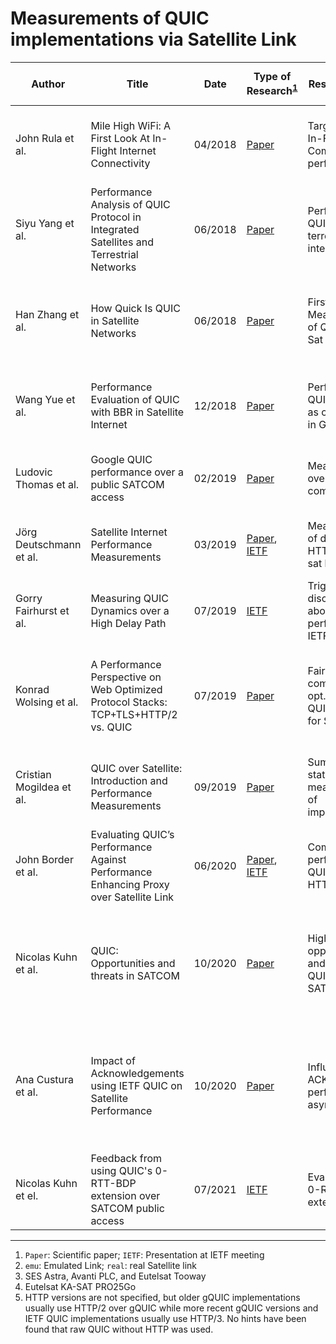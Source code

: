 # Measurements of QUIC implementations via Satellite Link

| Author                 | Title                                                                                  | Date    | Type of Research<sup>[1](#1)</sup>                                                                                                                                                              | Research Focus                                            | QUIC Ver.               | QUIC Client                   | QUIC Server                                    | QUIC Settings                   | HTTP in QUIC           | Type of Benchmark                    | Type of Evaluation                         |Link Type<sup>[2](#2)</sup>| Link Parameters                                                                                               | Comparison with non-QUIC protocols                                     | TCP Settings                                            | Remarks |
|------------------------|----------------------------------------------------------------------------------------|---------|-------------------------------------------------------------------------------------------------------------------------------------------------------------------------------------------------|-----------------------------------------------------------|-------------------------|-------------------------------|------------------------------------------------|---------------------------------|------------------------|--------------------------------------|--------------------------------------------|---------------------------|---------------------------------------------------------------------------------------------------------------|------------------------------------------------------------------------|---------------------------------------------------------|---------|
| John Rula et al.       | Mile High WiFi: A First Look At In-Flight Internet Connectivity                        | 04/2018 | [Paper](https://doi.org/10.1145/3178876.3186057)                                                                                                                                                | Targeting poor In-Flight Communications performance       | *unspecified*           | *unspecified*                 | *unspecified*                                  | *unspecified*                   | *unspecified*          |Websites (1; 2; 5; 10 obj. a 100; 200; 500; 1000 KB)| PLT                          | emu                       | RTT 761; 380.5 ms<br>rate (sym.) 1.89 3.78 Mbps<br>PLR 6; 3 %                                                 | *no PEP*<br>TCP<br>???<br>HTTP/1.1 and 2                               | *unspecified*                                           |QUIC measurements are quire rudimentary but trends are visible.|
| Siyu Yang et al.       | Performance Analysis of QUIC Protocol in Integrated Satellites and Terrestrial Networks| 06/2018 | [Paper](https://doi.org/10.1109/IWCMC.2018.8450388)                                                                                                                                             | Performance of QUIC in space-terrestrial integrated netw. | gQUIC Q035              | Google Chrome                 | quic-go                                        | *unspecified*                   | <sup>[5](#5)</sup>     | Website (400 KB)                     | CDF of PLT                                 | emu                       | RTT <20; 40; 300; 500 ms<br>rate (sym.) 10 Mbps<br>PLR 0; 1; 10; >12; 1.6; 3 %                                | **no PEP**<br>TCP<br>TLS?<br>HTTP/2                                    | "Cubic Reno", w/o & with ECN ("TCP", "TCP+")            |Quite a messy paper|
| Han Zhang et al.       | How Quick Is QUIC in Satellite Networks                                                | 06/2018 | [Paper](https://doi.org/10.1007/978-981-10-6571-2_47)                                                                                                                                           | First Measurements of QUIC Perf. via Sat Link             | gQUIC Q039              | Google Chromium               |Google QUIC test server (was part of proto-quic)| CUBIC, 0RTT, MUX                | <sup>[5](#5)</sup>     | Websites (344 KB; 784 KB; 2.3 MB)    | PLT                                        | emu                       |RTT 200; 400; 600 ms<br>rate (sym.) 256 kbps; 512 kbps; 1 Mbps<br>BER 10^-7; 10^-6; 10^-5                      | **no PEP**<br>TCP<br>TLS 1.2<br>HTTP/1.1 & 2                           | MTU=1500 B<br>IW=10<br>*default*                        |         |
| Wang Yue et al.        | Performance Evaluation of QUIC with BBR in Satellite Internet                          | 12/2018 | [Paper](https://doi.org/10.1109/WiSEE.2018.8637347)                                                                                                                                             | Performance of QUIC with BBR as cc algorithm in GEO netw. | gQUIC Q039              | Google Chromium               | Google QUIC test server                        | BBR                             | <sup>[5](#5)</sup>     | Websites (344 KB; 784 KB, 2.3 MB)    | goodput (diff. PLRs & over time)           | emu, real                 | RTT 200..600 (or 1000?) ms;<br>rate (sym.) 1M; 10M<br>PLR 10^-5..2*10^-1                                      | *TCP setup is described, but not measurements using TCP are provided*  |                                                         |         |
| Ludovic Thomas et al.  | Google QUIC performance over a public SATCOM access                                    | 02/2019 | [Paper](https://doi.org/10.1002/sat.1301)                                                                                                                                                       | Measurements over real sat link compared to 4G            | gQUIC Q039              | Google Chrome 67              | Google Server (404 page & some image)          | BBR, 0RTT, IW=32                | HTTP/2                 | File (5.3 MB); Website (11 KB)       | elapsed time (box plot); time-sequence     | real                      | RTT 750 ms<br>rate 25/5 Mbps                                                                                  | PEP<br>TCP<br>TLS 1.2<br>HTTP/2 ("ChromeNoQuic")                       | TFO                                                     |         |
| Jörg Deutschmann et al.| Satellite Internet Performance Measurements                                            | 03/2019 |[Paper](https://doi.org/10.1109/NetSys.2019.8854494), [IETF](https://datatracker.ietf.org/meeting/104/materials/slides-104-maprg-satellite-internet-performance-measurements-jorg-deutschmann-01)| Measurements of different HTTP vers. via sat link         | gQUIC Q043              | Google Chrome 69              | Chromium QUIC; quic-go                         | *default*                       | <sup>[5](#5)</sup>     |File (10 MB); Websites (1.4 MB; 10 MB)| PLT (box plot)                             | real<sup>[3](#3)</sup>    | RTT 600 - >700 ms<br>rate 5-15/2-6 Mbps                                                                       |PEP & OpenVPN<br>TCP<br>no TLS & TLS?<br>HTTP/1.1 & 2<br>diff. Operators| CUBIC<br>SACK<br>W scaling<br>IW=10<br>no ECN           |         |
| Gorry Fairhurst et al. | Measuring QUIC Dynamics over a High Delay Path                                         | 07/2019 | [IETF](https://datatracker.ietf.org/meeting/105/materials/slides-105-maprg-measuring-quic-dynamics-over-a-high-delay-path-01)                                                                   | Trigger discussion about poor QUIC performance at IETF    | draft-20                | quicly v20                    | quicly v20                                     |Reno, IW=10, MSS=1460            | <sup>[5](#5)</sup>     | Files (100 KB; 1 MB)                 | elapsed time; time-sequence plot           | real                      | RTT >550ms<br>rate 8.5/1.4 Mbps                                                                               | PEP & OpenVPN<br>TCP<br>TLS 1.2 & 1.3<br>HTTP/?                        | CUBIC<br>SACK<br>W Scaling<br>IW=20/10<br>MSS=1460/1358 |         |
| Konrad Wolsing et al.  | A Performance Perspective on Web Optimized Protocol Stacks: TCP+TLS+HTTP/2 vs. QUIC    | 07/2019 | [Paper](https://doi.org/10.1145/3340301.3341123)                                                                                                                                                |Fair comparisons of opt. TCP and QUIC (not only for SATCOM)| gQUIC Q043              | Google Chromium 70            | Goolge QUIC test server                        |*def.:* IW=32, pacing, CUBIC; BBR| HTTP/3                 | real Websites                        |FVC, SI, VC85, PLT (CDF of gain against TCP)| emu                       | For "MSS": RTT 760 ms<br>rate (sym.) 1.89 Mbps<br>PLR 6 %                                                     | *no PEP*<br>TCP<br>TLS 1.3<br>HTTP/2                                   | CUBIC & BBR<br>IW=10 & 32<br>pacing on & off<br>tuned buffers, no slow start after idle|Different scenarios have been evaluated; "MSS" is the only relevant scenario for sat com.|
|Cristian Mogildea et al.| QUIC over Satellite: Introduction and Performance Measurements                         | 09/2019 | [Paper](http://proceedings.kaconf.org/papers/2019/ka14_4.pdf)                                                                                                                                   | Summarize status quo; measurements of implementations     |Q046; draft-22; draft-22 | Chromium QUIC; quicly; ngtcp2 | *same as client*                               | CUBIC; Reno; unspecified        | <sup>[5](#5)</sup>     | File (1 MB)                          | time-sequence plot                         | emu, real                 | RTT 600 ms; >600 ms<br>rate 20/2 Mbps; 16-30/2-3 Mbps<br>PLR 1 %                                              | PEP & no PEP<br>TCP<br>TLS ?<br>HTTP/2                                 | CUBIC<br>SACK<br>W scaling<br>no ECN                    |         |
| John Border et al.     | Evaluating QUIC’s Performance Against Performance Enhancing Proxy over Satellite Link  | 06/2020 | [Paper](https://ieeexplore.ieee.org/abstract/document/9142718/), [IETF](https://datatracker.ietf.org/meeting/105/materials/slides-105-panrg-quic-over-satellite-00)                             | Compare performance of QUIC with older HTTP versions      | gQUIC Q046              | Google Chrome 77              | Google Drive (no details)                      | *unspecified*                   | HTTP/2                 | File (1 GB)                          | goodput (box plots)                        | emu, real                 | RTT ~600 ms<br>PLR 0 %; 0.1 %; 1 %                                                                            | PEP<br>TCP<br>???<br>HTTP/1.1 & 2                                      | *default*                                               |         |
| Nicolas Kuhn et al.    | QUIC: Opportunities and threats in SATCOM                                              | 10/2020 | [Paper](https://doi.org/10.1109/ASMS/SPSC48805.2020.9268814)                                                                                                                                    | Highlight opportunities and threats of QUIC in SATCOM     | gQUIC ?                 | Google Chrome 67              | Google Server (no details)                     | *unspecified*                   |HTTP/2<sup>[5](#5)</sup>|Websites (11 KB; 5.3 MB; <2 obj.)     | time-sequence plot                         | real<sup>[4](#4)</sup>    | *unspecified*                                                                                                 | PEP<br>TCP<br>TLS 1.3?<br>???                                          | *default*                                               |Also goodput analysis via lossy channel (PLR? 0.01%; 0.05%; 0.1%; 0.5%); omitted, because of lack of details |
| Ana Custura et al.     | Impact of Acknowledgements using IETF QUIC on Satellite Performance                    | 10/2020 | [Paper](https://doi.org/10.1109/ASMS/SPSC48805.2020.9268894)                                                                                                                                    | Influence of ACKs on performance via asymmetric links     | draft-27; draft-26      | quicly; Chromium QUIC cli     | *same as client*                               | Reno; BBR                       | HTTP/3                 | File (100 KB)                        | elapsed time (box plot)                    | emu, real                 |RTT 600 ms; ~630 ms<br>rate 8.5/1.5 Mbps; 10/2 Mbps (nominal) / 8.5/1.5 Mbps (avail.)<br>PLR 1 %; no artif. PLR| PEP & no PEP<br>TCP<br>TLS 1.2 & 1.3<br>HTTP/2                         | Reno<br>SACK<br>W scaling                               |Measurement data of PicoQUIC was also provided by someone else and results have been compared with PicoQUIC  |
| Nicolas Kuhn et el.    | Feedback from using QUIC's 0-RTT-BDP extension over SATCOM public access               | 07/2021 | [IETF](https://datatracker.ietf.org/meeting/111/materials/slides-111-maprg-feedback-from-using-quics-0-rtt-bdp-extension-over-satcom-public-access-00)                                          | Evaluate gain of 0-RTT-BDP extension                      | *unspecified*           | picoquic                      | picoquic                                       | BBR; 0-RTT-BDP (local & frame)  | yes                    | File (0.5; 1; 10; 100 MB)            | Used Bandwidth in %; elapsed time (table)  | real                      | RTT 100..500 ms<br>rate 1/0.1; 10/2; 50/25; 200/100 Mbps                                                      |                                                                        |                                                         |         |

---

1. <a name="1"></a>`Paper`: Scientific paper; `IETF`: Presentation at IETF meeting
2. <a name="2"></a>`emu`: Emulated Link; `real`: real Satellite link
3. <a name="3"></a>SES Astra, Avanti PLC, and Eutelsat Tooway
4. <a name="4"></a>Eutelsat KA-SAT PRO25Go
5. <a name="5"></a>HTTP versions are not specified, but older gQUIC implementations usually use HTTP/2 over gQUIC while more recent gQUIC versions and IETF QUIC implementations usually use HTTP/3. No hints have been found that raw QUIC without HTTP was used.

<!--
vi: nowrap textwidth=0
-->
